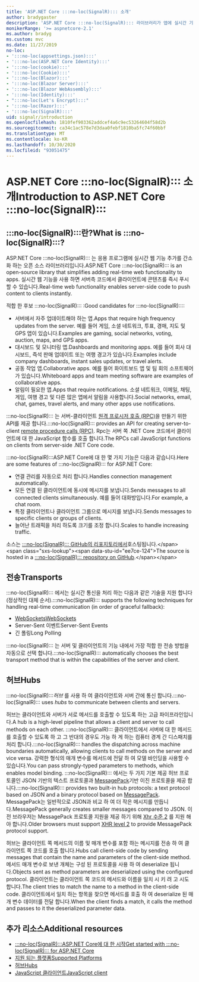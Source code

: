 ```yaml
---
title: 'ASP.NET Core :::no-loc(SignalR)::: 소개'
author: bradygaster
description: 'ASP.NET Core :::no-loc(SignalR)::: 라이브러리가 앱에 실시간 기능 추가를 간소화 하는 방법을 알아봅니다.'
monikerRange: '>= aspnetcore-2.1'
ms.author: bradyg
ms.custom: mvc
ms.date: 11/27/2019
no-loc:
- ':::no-loc(appsettings.json):::'
- ':::no-loc(ASP.NET Core Identity):::'
- ':::no-loc(cookie):::'
- ':::no-loc(Cookie):::'
- ':::no-loc(Blazor):::'
- ':::no-loc(Blazor Server):::'
- ':::no-loc(Blazor WebAssembly):::'
- ':::no-loc(Identity):::'
- ":::no-loc(Let's Encrypt):::"
- ':::no-loc(Razor):::'
- ':::no-loc(SignalR):::'
uid: signalr/introduction
ms.openlocfilehash: 1810fef903362addcef4a6c9ec53264604f58d2b
ms.sourcegitcommit: ca34c1ac578e7d3daa0febf1810ba5fc74f60bbf
ms.translationtype: MT
ms.contentlocale: ko-KR
ms.lasthandoff: 10/30/2020
ms.locfileid: "93051475"
---
```

# <a name="introduction-to-aspnet-core-no-locsignalr"></a><span data-ttu-id="ee7ce-103">ASP.NET Core :::no-loc(SignalR)::: 소개</span><span class="sxs-lookup"><span data-stu-id="ee7ce-103">Introduction to ASP.NET Core :::no-loc(SignalR):::</span></span>

## <a name="what-is-no-locsignalr"></a><span data-ttu-id="ee7ce-104">:::no-loc(SignalR):::란?</span><span class="sxs-lookup"><span data-stu-id="ee7ce-104">What is :::no-loc(SignalR):::?</span></span>

<span data-ttu-id="ee7ce-105">ASP.NET Core :::no-loc(SignalR)::: 는 응용 프로그램에 실시간 웹 기능 추가를 간소화 하는 오픈 소스 라이브러리입니다.</span><span class="sxs-lookup"><span data-stu-id="ee7ce-105">ASP.NET Core :::no-loc(SignalR)::: is an open-source library that simplifies adding real-time web functionality to apps.</span></span> <span data-ttu-id="ee7ce-106">실시간 웹 기능을 사용 하면 서버측 코드에서 클라이언트에 콘텐츠를 즉시 푸시할 수 있습니다.</span><span class="sxs-lookup"><span data-stu-id="ee7ce-106">Real-time web functionality enables server-side code to push content to clients instantly.</span></span>

<span data-ttu-id="ee7ce-107">적합 한 후보 :::no-loc(SignalR)::: :</span><span class="sxs-lookup"><span data-stu-id="ee7ce-107">Good candidates for :::no-loc(SignalR)::::</span></span>

* <span data-ttu-id="ee7ce-108">서버에서 자주 업데이트해야 하는 앱.</span><span class="sxs-lookup"><span data-stu-id="ee7ce-108">Apps that require high frequency updates from the server.</span></span> <span data-ttu-id="ee7ce-109">예를 들어 게임, 소셜 네트워크, 투표, 경매, 지도 및 GPS 앱이 있습니다.</span><span class="sxs-lookup"><span data-stu-id="ee7ce-109">Examples are gaming, social networks, voting, auction, maps, and GPS apps.</span></span>
* <span data-ttu-id="ee7ce-110">대시보드 및 모니터링 앱.</span><span class="sxs-lookup"><span data-stu-id="ee7ce-110">Dashboards and monitoring apps.</span></span> <span data-ttu-id="ee7ce-111">예를 들어 회사 대시보드, 즉석 판매 업데이트 또는 여행 경고가 있습니다.</span><span class="sxs-lookup"><span data-stu-id="ee7ce-111">Examples include company dashboards, instant sales updates, or travel alerts.</span></span>
* <span data-ttu-id="ee7ce-112">공동 작업 앱.</span><span class="sxs-lookup"><span data-stu-id="ee7ce-112">Collaborative apps.</span></span> <span data-ttu-id="ee7ce-113">예를 들어 화이트보드 앱 및 팀 회의 소프트웨어가 있습니다.</span><span class="sxs-lookup"><span data-stu-id="ee7ce-113">Whiteboard apps and team meeting software are examples of collaborative apps.</span></span>
* <span data-ttu-id="ee7ce-114">알림이 필요한 앱.</span><span class="sxs-lookup"><span data-stu-id="ee7ce-114">Apps that require notifications.</span></span> <span data-ttu-id="ee7ce-115">소셜 네트워크, 이메일, 채팅, 게임, 여행 경고 및 다른 많은 앱에서 알림을 사용합니다.</span><span class="sxs-lookup"><span data-stu-id="ee7ce-115">Social networks, email, chat, games, travel alerts, and many other apps use notifications.</span></span>

<span data-ttu-id="ee7ce-116">:::no-loc(SignalR)::: 는 서버-클라이언트 [원격 프로시저 호출 (RPC)](https://wikipedia.org/wiki/Remote_procedure_call)을 만들기 위한 API를 제공 합니다.</span><span class="sxs-lookup"><span data-stu-id="ee7ce-116">:::no-loc(SignalR)::: provides an API for creating server-to-client [remote procedure calls (RPC)](https://wikipedia.org/wiki/Remote_procedure_call).</span></span> <span data-ttu-id="ee7ce-117">Rpc는 서버 쪽 .NET Core 코드에서 클라이언트에 대 한 JavaScript 함수를 호출 합니다.</span><span class="sxs-lookup"><span data-stu-id="ee7ce-117">The RPCs call JavaScript functions on clients from server-side .NET Core code.</span></span>

<span data-ttu-id="ee7ce-118">:::no-loc(SignalR):::ASP.NET Core에 대 한 몇 가지 기능은 다음과 같습니다.</span><span class="sxs-lookup"><span data-stu-id="ee7ce-118">Here are some features of :::no-loc(SignalR)::: for ASP.NET Core:</span></span>

* <span data-ttu-id="ee7ce-119">연결 관리를 자동으로 처리 합니다.</span><span class="sxs-lookup"><span data-stu-id="ee7ce-119">Handles connection management automatically.</span></span>
* <span data-ttu-id="ee7ce-120">모든 연결 된 클라이언트에 동시에 메시지를 보냅니다.</span><span class="sxs-lookup"><span data-stu-id="ee7ce-120">Sends messages to all connected clients simultaneously.</span></span> <span data-ttu-id="ee7ce-121">예를 들어 대화방입니다.</span><span class="sxs-lookup"><span data-stu-id="ee7ce-121">For example, a chat room.</span></span>
* <span data-ttu-id="ee7ce-122">특정 클라이언트나 클라이언트 그룹으로 메시지를 보냅니다.</span><span class="sxs-lookup"><span data-stu-id="ee7ce-122">Sends messages to specific clients or groups of clients.</span></span>
* <span data-ttu-id="ee7ce-123">늘어난 트래픽을 처리 하도록 크기를 조정 합니다.</span><span class="sxs-lookup"><span data-stu-id="ee7ce-123">Scales to handle increasing traffic.</span></span>

<span data-ttu-id="ee7ce-124">소스는 [ :::no-loc(SignalR)::: GitHub의 리포지토리에서](https://github.com/dotnet/AspNetCore/tree/master/src/:::no-loc(SignalR):::)호스팅됩니다.</span><span class="sxs-lookup"><span data-stu-id="ee7ce-124">The source is hosted in a [:::no-loc(SignalR)::: repository on GitHub](https://github.com/dotnet/AspNetCore/tree/master/src/:::no-loc(SignalR):::).</span></span>

## <a name="transports"></a><span data-ttu-id="ee7ce-125">전송</span><span class="sxs-lookup"><span data-stu-id="ee7ce-125">Transports</span></span>

<span data-ttu-id="ee7ce-126">:::no-loc(SignalR)::: 에서는 실시간 통신을 처리 하는 다음과 같은 기술을 지원 합니다 (정상적인 대체 순서).</span><span class="sxs-lookup"><span data-stu-id="ee7ce-126">:::no-loc(SignalR)::: supports the following techniques for handling real-time communication (in order of graceful fallback):</span></span>

* [<span data-ttu-id="ee7ce-127">WebSockets</span><span class="sxs-lookup"><span data-stu-id="ee7ce-127">WebSockets</span></span>](https://tools.ietf.org/html/rfc7118)
* <span data-ttu-id="ee7ce-128">Server-Sent 이벤트</span><span class="sxs-lookup"><span data-stu-id="ee7ce-128">Server-Sent Events</span></span>
* <span data-ttu-id="ee7ce-129">긴 폴링</span><span class="sxs-lookup"><span data-stu-id="ee7ce-129">Long Polling</span></span>

<span data-ttu-id="ee7ce-130">:::no-loc(SignalR)::: 는 서버 및 클라이언트의 기능 내에서 가장 적합 한 전송 방법을 자동으로 선택 합니다.</span><span class="sxs-lookup"><span data-stu-id="ee7ce-130">:::no-loc(SignalR)::: automatically chooses the best transport method that is within the capabilities of the server and client.</span></span>

## <a name="hubs"></a><span data-ttu-id="ee7ce-131">허브</span><span class="sxs-lookup"><span data-stu-id="ee7ce-131">Hubs</span></span>

<span data-ttu-id="ee7ce-132">:::no-loc(SignalR):::*허브* 를 사용 하 여 클라이언트와 서버 간에 통신 합니다.</span><span class="sxs-lookup"><span data-stu-id="ee7ce-132">:::no-loc(SignalR)::: uses *hubs* to communicate between clients and servers.</span></span>

<span data-ttu-id="ee7ce-133">허브는 클라이언트와 서버가 서로 메서드를 호출할 수 있도록 하는 고급 파이프라인입니다.</span><span class="sxs-lookup"><span data-stu-id="ee7ce-133">A hub is a high-level pipeline that allows a client and server to call methods on each other.</span></span> <span data-ttu-id="ee7ce-134">:::no-loc(SignalR)::: 클라이언트에서 서버에 대 한 메서드를 호출할 수 있도록 하 고 그 반대의 경우도 가능 하 게 하는 컴퓨터 경계 간 디스패치를 처리 합니다.</span><span class="sxs-lookup"><span data-stu-id="ee7ce-134">:::no-loc(SignalR)::: handles the dispatching across machine boundaries automatically, allowing clients to call methods on the server and vice versa.</span></span> <span data-ttu-id="ee7ce-135">강력한 형식의 매개 변수를 메서드에 전달 하 여 모델 바인딩을 사용할 수 있습니다.</span><span class="sxs-lookup"><span data-stu-id="ee7ce-135">You can pass strongly-typed parameters to methods, which enables model binding.</span></span> <span data-ttu-id="ee7ce-136">:::no-loc(SignalR)::: 에서는 두 가지 기본 제공 허브 프로토콜인 JSON 기반의 텍스트 프로토콜과 [MessagePack](https://msgpack.org/)기반 이진 프로토콜을 제공 합니다.</span><span class="sxs-lookup"><span data-stu-id="ee7ce-136">:::no-loc(SignalR)::: provides two built-in hub protocols: a text protocol based on JSON and a binary protocol based on [MessagePack](https://msgpack.org/).</span></span>  <span data-ttu-id="ee7ce-137">MessagePack는 일반적으로 JSON과 비교 하 여 더 작은 메시지를 만듭니다.</span><span class="sxs-lookup"><span data-stu-id="ee7ce-137">MessagePack generally creates smaller messages compared to JSON.</span></span> <span data-ttu-id="ee7ce-138">이전 브라우저는 MessagePack 프로토콜 지원을 제공 하기 위해 [Xhr 수준 2](https://caniuse.com/#feat=xhr2) 를 지원 해야 합니다.</span><span class="sxs-lookup"><span data-stu-id="ee7ce-138">Older browsers must support [XHR level 2](https://caniuse.com/#feat=xhr2) to provide MessagePack protocol support.</span></span>

<span data-ttu-id="ee7ce-139">허브는 클라이언트 쪽 메서드의 이름 및 매개 변수를 포함 하는 메시지를 전송 하 여 클라이언트 쪽 코드를 호출 합니다.</span><span class="sxs-lookup"><span data-stu-id="ee7ce-139">Hubs call client-side code by sending messages that contain the name and parameters of the client-side method.</span></span> <span data-ttu-id="ee7ce-140">메서드 매개 변수로 보낸 개체는 구성 된 프로토콜을 사용 하 여 deserialize 됩니다.</span><span class="sxs-lookup"><span data-stu-id="ee7ce-140">Objects sent as method parameters are deserialized using the configured protocol.</span></span> <span data-ttu-id="ee7ce-141">클라이언트는 클라이언트 쪽 코드의 메서드와 이름을 일치 시 키 려 고 시도 합니다.</span><span class="sxs-lookup"><span data-stu-id="ee7ce-141">The client tries to match the name to a method in the client-side code.</span></span> <span data-ttu-id="ee7ce-142">클라이언트에서 일치 하는 항목을 찾으면 메서드를 호출 하 여 deserialize 된 매개 변수 데이터를 전달 합니다.</span><span class="sxs-lookup"><span data-stu-id="ee7ce-142">When the client finds a match, it calls the method and passes to it the deserialized parameter data.</span></span>

## <a name="additional-resources"></a><span data-ttu-id="ee7ce-143">추가 리소스</span><span class="sxs-lookup"><span data-stu-id="ee7ce-143">Additional resources</span></span>

* [<span data-ttu-id="ee7ce-144">:::no-loc(SignalR):::ASP.NET Core에 대 한 시작</span><span class="sxs-lookup"><span data-stu-id="ee7ce-144">Get started with :::no-loc(SignalR)::: for ASP.NET Core</span></span>](xref:tutorials/signalr)
* [<span data-ttu-id="ee7ce-145">지원 되는 플랫폼</span><span class="sxs-lookup"><span data-stu-id="ee7ce-145">Supported Platforms</span></span>](xref:signalr/supported-platforms)
* [<span data-ttu-id="ee7ce-146">허브</span><span class="sxs-lookup"><span data-stu-id="ee7ce-146">Hubs</span></span>](xref:signalr/hubs)
* [<span data-ttu-id="ee7ce-147">JavaScript 클라이언트</span><span class="sxs-lookup"><span data-stu-id="ee7ce-147">JavaScript client</span></span>](xref:signalr/javascript-client)
